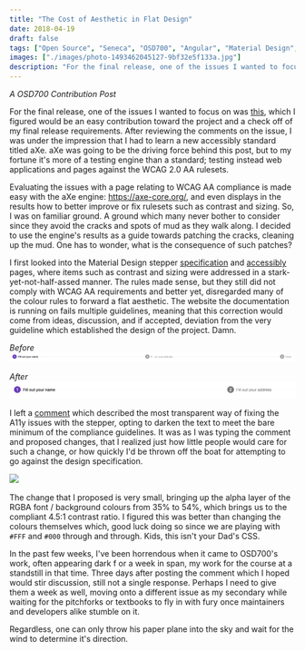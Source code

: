 ```yaml
---
title: "The Cost of Aesthetic in Flat Design"
date: 2018-04-19
draft: false
tags: ["Open Source", "Seneca", "OSD700", "Angular", "Material Design", "A11Y"]
images: ["./images/photo-1493462045127-9bf32e5f133a.jpg"]
description: "For the final release, one of the issues I wanted to focus on was [this](https://github.com/angular/material2/issues/10727), which I figured would be an easy contribution toward the project and a check off of my final release requirements. After reviewing the comments on the issue, I was under the impression that I had to learn a new accessibly standard titled aXe. aXe was going to be the driving force behind this post, but to my fortune it's more of a testing engine than a standard; testing instead web applications and pages against the WCAG 2.0 AA rulesets."
---
```


_A OSD700 Contribution Post_

For the final release, one of the issues I wanted to focus on was [this](https://github.com/angular/material2/issues/10727), which I figured would be an easy contribution toward the project and a check off of my final release requirements. After reviewing the comments on the issue, I was under the impression that I had to learn a new accessibly standard titled aXe. aXe was going to be the driving force behind this post, but to my fortune it's more of a testing engine than a standard; testing instead web applications and pages against the WCAG 2.0 AA rulesets.

Evaluating the issues with a page relating to WCAG AA compliance is made easy with the aXe engine: https://axe-core.org/, and even displays in the results how to better improve or fix rulesets such as contrast and sizing. So, I was on familiar ground. A ground which many never bother to consider since they avoid the cracks and spots of mud as they walk along. I decided to use the engine's results as a guide towards patching the cracks, cleaning up the mud. One has to wonder, what is the consequence of such patches?

I first looked into the Material Design stepper [specification](https://material.io/guidelines/components/steppers.html#steppers-usage) and [accessibly](https://material.io/guidelines/usability/accessibility.html) pages, where items such as contrast and sizing were addressed in a stark-yet-not-half-assed manner. The rules made sense, but they still did not comply with WCAG AA requirements and better yet, disregarded many of the colour rules to forward a flat aesthetic. The website the documentation is running on fails multiple guidelines, meaning that this correction would come from ideas, discussion, and if accepted, deviation from the very guideline which established the design of the project. Damn.

_Before_ ![](./images/38842321-47956af8-41b7-11e8-8adb-22ab405e90ad.png)

_After_ ![](./images/38842470-23a37b66-41b8-11e8-8702-5e417194b570.png)

I left a [comment](https://github.com/angular/material2/issues/10727#issuecomment-381795454) which described the most transparent way of fixing the A11y issues with the stepper, opting to darken the text to meet the bare minimum of the compliance guidelines. It was as I was typing the comment and proposed changes, that I realized just how little people would care for such a change, or how quickly I'd be thrown off the boat for attempting to go against the design specification.

[![](https://images.unsplash.com/photo-1511164657592-59a452023479?ixlib=rb-0.3.5&ixid=eyJhcHBfaWQiOjEyMDd9&s=31d00bfc36adcf0ffcce0f452f709b10&auto=format&fit=crop&w=2850&q=80)](https://unsplash.com/@15june)

The change that I proposed is very small, bringing up the alpha layer of the RGBA font / background colours from 35% to 54%, which brings us to the compliant 4.5:1 contrast ratio. I figured this was better than changing the colours themselves which, good luck doing so since we are playing with `#FFF` and `#000` through and through. Kids, this isn't your Dad's CSS.

In the past few weeks, I've been horrendous when it came to OSD700's work, often appearing dark f or a week in span, my work for the course at a standstill in that time. Three days after posting the comment which I hoped would stir discussion, still not a single response. Perhaps I need to give them a week as well, moving onto a different issue as my secondary while waiting for the pitchforks or textbooks to fly in with fury once maintainers and developers alike stumble on it.

Regardless, one can only throw his paper plane into the sky and wait for the wind to determine it's direction.
